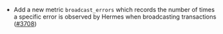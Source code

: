 - Add a new metric `broadcast_errors` which
  records the number of times a specific error is observed by Hermes when broadcasting transactions
  ([\#3708](https://github.com/informalsystems/hermes/issues/3708))